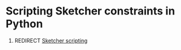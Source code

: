 # Scripting Sketcher constraints in Python
1.  REDIRECT [Sketcher scripting](Sketcher_scripting.md)
